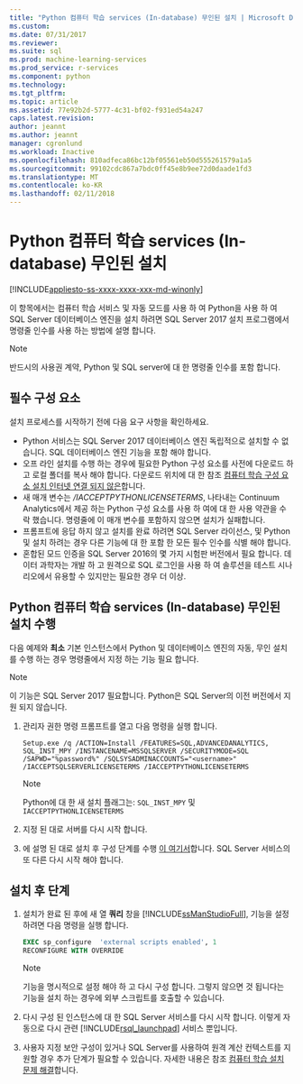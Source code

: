 ```yaml
---
title: "Python 컴퓨터 학습 services (In-database) 무인된 설치 | Microsoft Docs"
ms.custom: 
ms.date: 07/31/2017
ms.reviewer: 
ms.suite: sql
ms.prod: machine-learning-services
ms.prod_service: r-services
ms.component: python
ms.technology: 
ms.tgt_pltfrm: 
ms.topic: article
ms.assetid: 77e92b2d-5777-4c31-bf02-f931ed54a247
caps.latest.revision: 
author: jeannt
ms.author: jeannt
manager: cgronlund
ms.workload: Inactive
ms.openlocfilehash: 810adfeca86bc12bf05561eb50d555261579a1a5
ms.sourcegitcommit: 99102cdc867a7bdc0ff45e8b9ee72d0daade1fd3
ms.translationtype: MT
ms.contentlocale: ko-KR
ms.lasthandoff: 02/11/2018
---
```

# <a name="unattended-installation-of-python-machine-learning-services-in-database"></a>Python 컴퓨터 학습 services (In-database) 무인된 설치
[!INCLUDE[appliesto-ss-xxxx-xxxx-xxx-md-winonly](../../includes/appliesto-ss-xxxx-xxxx-xxx-md-winonly.md)]

이 항목에서는 컴퓨터 학습 서비스 및 자동 모드를 사용 하 여 Python을 사용 하 여 SQL Server 데이터베이스 엔진을 설치 하려면 SQL Server 2017 설치 프로그램에서 명령줄 인수를 사용 하는 방법에 설명 합니다.

> [!NOTE]
> 반드시의 사용권 계약, Python 및 SQL server에 대 한 명령줄 인수를 포함 합니다.

## <a name="prerequisites"></a>필수 구성 요소

설치 프로세스를 시작하기 전에 다음 요구 사항을 확인하세요.

+ Python 서비스는 SQL Server 2017 데이터베이스 엔진 독립적으로 설치할 수 없습니다. SQL 데이터베이스 엔진 기능을 포함 해야 합니다.
+ 오프 라인 설치를 수행 하는 경우에 필요한 Python 구성 요소를 사전에 다운로드 하 고 로컬 폴더를 복사 해야 합니다. 다운로드 위치에 대 한 참조 [컴퓨터 학습 구성 요소 설치 인터넷 연결 되지 않은](../../advanced-analytics/r-services/installing-ml-components-without-internet-access.md)합니다.
+ 새 매개 변수는 */IACCEPTPYTHONLICENSETERMS*, 나타내는 Continuum Analytics에서 제공 하는 Python 구성 요소를 사용 하 여에 대 한 사용 약관을 수락 했습니다. 명령줄에 이 매개 변수를 포함하지 않으면 설치가 실패합니다.
+ 프롬프트에 응답 하지 않고 설치를 완료 하려면 SQL Server 라이선스, 및 Python 및 설치 하려는 경우 다른 기능에 대 한 포함 한 모든 필수 인수를 식별 해야 합니다.
+  혼합된 모드 인증을 SQL Server 2016의 몇 가지 시험판 버전에서 필요 합니다. 데이터 과학자는 개발 하 고 원격으로 SQL 로그인을 사용 하 여 솔루션을 테스트 시나리오에서 유용할 수 있지만는 필요한 경우 더 이상.

## <a name="perform-an-unattended-installation-of-python-machine-learning-services-in-database"></a>Python 컴퓨터 학습 services (In-database) 무인된 설치 수행

다음 예제와 **최소** 기본 인스턴스에서 Python 및 데이터베이스 엔진의 자동, 무인 설치를 수행 하는 경우 명령줄에서 지정 하는 기능 필요 합니다.

> [!NOTE]
> 이 기능은 SQL Server 2017 필요합니다. Python은 SQL Server의 이전 버전에서 지원 되지 않습니다.

1. 관리자 권한 명령 프롬프트를 열고 다음 명령을 실행 합니다.

    ```  
    Setup.exe /q /ACTION=Install /FEATURES=SQL,ADVANCEDANALYTICS, SQL_INST_MPY /INSTANCENAME=MSSQLSERVER /SECURITYMODE=SQL /SAPWD="%password%" /SQLSYSADMINACCOUNTS="<username>" /IACCEPTSQLSERVERLICENSETERMS /IACCEPTPYTHONLICENSETERMS
    ```

    > [!NOTE]
    > 
    > Python에 대 한 새 설치 플래그는: `SQL_INST_MPY` 및`IACCEPTPYTHONLICENSETERMS`

2. 지정 된 대로 서버를 다시 시작 합니다.
3. 에 설명 된 대로 설치 후 구성 단계를 수행 [이 여기서](#bkmk_PostInstall)합니다. SQL Server 서비스의 또 다른 다시 시작 해야 합니다.

## <a name = "bkmk_PostInstall"></a>설치 후 단계

1.  설치가 완료 된 후에 새 열 **쿼리** 창을 [!INCLUDE[ssManStudioFull](../../includes/ssmanstudiofull-md.md)], 기능을 설정 하려면 다음 명령을 실행 합니다.

    ```SQL
    EXEC sp_configure  'external scripts enabled', 1
    RECONFIGURE WITH OVERRIDE
    ```
  
    > [!NOTE]
    >  기능을 명시적으로 설정 해야 하 고 다시 구성 합니다. 그렇지 않으면 것 됩니다는 기능을 설치 하는 경우에 외부 스크립트를 호출할 수 있습니다.
  
3.  다시 구성 된 인스턴스에 대 한 SQL Server 서비스를 다시 시작 합니다. 이렇게 자동으로 다시 관련 [!INCLUDE[rsql_launchpad](../../includes/rsql-launchpad-md.md)] 서비스 뿐입니다.

3. 사용자 지정 보안 구성이 있거나 SQL Server를 사용하여 원격 계산 컨텍스트를 지원할 경우 추가 단계가 필요할 수 있습니다. 자세한 내용은 참조 [컴퓨터 학습 설치 문제 해결](../machine-learning-troubleshooting-faq.md)합니다.

